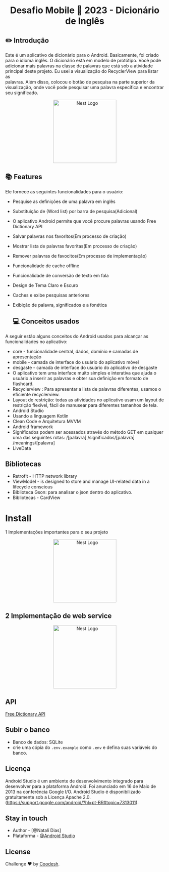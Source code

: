 

 <h1 align="center">
  Desafio Mobile 🏅 2023 - Dicionário de Inglês
</h1>




  ## ✏️ Introdução

  Este é um aplicativo de dicionário para o Android. Basicamente, foi criado para o idioma inglês. O dicionário está em modelo de protótipo.
  Você pode adicionar mais palavras na classe de palavras que está sob a atividade principal deste projeto. Eu usei a visualização do RecyclerView para listar as  
  palavras. Além disso, colocou o botão de pesquisa na parte superior da visualização, onde você pode pesquisar uma palavra específica e encontrar seu significado.
  



<p align="center">
  <a href="https://media.discordapp.net/attachments/1019265341311963186/1070501163625087057/Original2x.png?width=720&height=221" target="blank"><img src="https://media.discordapp.net/attachments/1019265341311963186/1070501163625087057/Original2x.png?width=720&height=221" width="200" alt="Nest Logo" /></a>
</p>


  ## 📚 Features


Ele fornece as seguintes funcionalidades para o usuário:

- Pesquise as definições de uma palavra em inglês
- Substituição de (Word list) por barra de pesquisa(Adicional)
- O aplicativo Android permite que você procure palavras usando Free Dictionary API
- Salvar palavras nos favoritos(Em processo de criação)
- Mostrar lista de palavras favoritas(Em processo de criação)
- Remover palavras de favocitos(Em processo de implementação)
- Funcionalidade de cache offline
- Funcionalidade de conversão de texto em fala
- Design de Tema Claro e Escuro
- Caches e exibe pesquisas anteriores
- Exibição de palavra, significados e a fonética


  ## 💻 Conceitos usados

 A seguir estão alguns conceitos do Android usados para alcançar as funcionalidades no aplicativo:

- core - funcionalidade central, dados, domínio e camadas de apresentação
- mobile - camada de interface do usuário do aplicativo móvel
- desgaste - camada de interface do usuário do aplicativo de desgaste
- O aplicativo tem uma interface muito simples e interativa que ajuda o usuário a inserir as palavras e obter sua definição em formato de flashcard.
- Recyclerview : Para apresentar a lista de palavras diferentes, usamos o eficiente recyclerview.
- Layout de restrição: todas as atividades no aplicativo usam um layout de restrição flexível, fácil de manusear para diferentes tamanhos de tela.
- Android Studio
- Usando a linguagem Kotlin
- Clean Code e Arquitetura MVVM
- Android framework
- Significados podem ser acessados através do método GET em qualquer uma das seguintes rotas:
 /[palavra]
 /significados/[palavra]
 /meanings/[palavra]
- LiveData
 


## Bibliotecas

- Retrofit - HTTP network library
- ViewModel - is designed to store and manage UI-related data in a lifecycle conscious
- Biblioteca Gson: para analisar o json dentro do aplicativo.
- Bibliotecas - CardView

 <h1 align="vertical">
 Install
</h1

## 1 Implementações importantes para o seu projeto

<p align="center">
  <a href="https://media.discordapp.net/attachments/1019265341311963186/1070718472922869780/imagem_2023-02-02_115343255.png?width=628&height=377" target="blank"><img src="https://media.discordapp.net/attachments/1019265341311963186/1070718472922869780/imagem_2023-02-02_115343255.png?width=628&height=377" width="200" alt="Nest Logo" /></a>
</p>


## 2 Implementação de web service


<p align="center">
  <a href="https://media.discordapp.net/attachments/1019265341311963186/1070719671327784960/dd.png?width=551&height=377" target="blank"><img src="https://media.discordapp.net/attachments/1019265341311963186/1070719671327784960/dd.png?width=551&height=3772" width="200" alt="Nest Logo" /></a>
</p>

 ## API
[Free Dictionary API](https://dictionaryapi.dev/)

## Subir o banco

- Banco de dados: SQLite
- crie uma cópia do `.env.example` como `.env` e defina suas variáveis do banco.


## Licença
Android Studio é um ambiente de desenvolvimento integrado para desenvolver para a plataforma Android. Foi anunciado em 16 de Maio de 2013 na conferência Google I/O. Android Studio é disponibilizado gratuitamente sob a Licença Apache 2.0.
(https://support.google.com/android/?hl=pt-BR#topic=7313011).

## Stay in touch

- Author - [@Natalí Dias]
- Plataforma - [@Android Studio](https://developer.android.com/studio/intro?hl=pt-br)

## License
Challenge ♥ by [Coodesh](https://coodesh.com).
